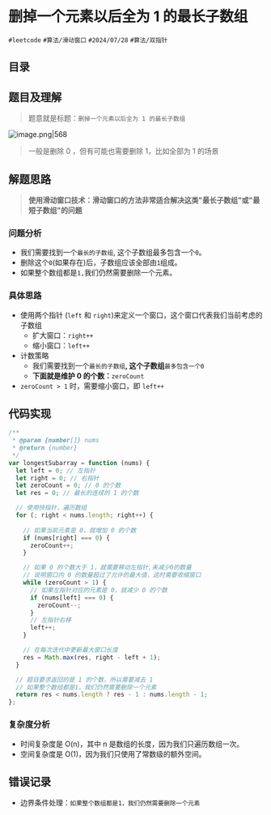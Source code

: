 
# 删掉一个元素以后全为 1 的最长子数组


`#leetcode`  `#算法/滑动窗口`  `#2024/07/28` `#算法/双指针`  


## 目录
<!-- toc -->
 ## 题目及理解 

> 题意就是标题：`删掉一个元素以后全为 1 的最长子数组`

![image.png|568](https://832-1310531898.cos.ap-beijing.myqcloud.com/f25f1a142fcf530dcaf2a1695946b6da.png)

>  一般是删除 0 ，但有可能也需要删除  1，比如全部为 1 的场景

## 解题思路

> **使用滑动窗口技术：滑动窗口的方法非常适合解决这类"最长子数组"或"最短子数组"的问题**

### 问题分析

- 我们需要找到一个`最长的子数组`, 这个子数组最多包含一个`0`。
- 删除这个`0`(如果存在)后，子数组应该全部由`1`组成。
- 如果整个数组都是`1,`我们仍然需要删除一个元素。

### 具体思路

- 使用两个指针 (`left` 和 `right`)来定义一个窗口，这个窗口代表我们当前考虑的子数组
   - 扩大窗口：`right++`
   - 缩小窗口：`left++`
- 计数策略
   - 我们需要找到一个`最长的子数组`**, 这个子数组**`最多包含一个0`
   - **下面就是维护 0 的个数：**`zeroCount`
- `zeroCount > 1` 时，需要缩小窗口，即 `left++ `


## 代码实现
```javascript
/**
 * @param {number[]} nums
 * @return {number}
 */
var longestSubarray = function (nums) {
  let left = 0; // 左指针
  let right = 0; // 右指针
  let zeroCount = 0; // 0 的个数
  let res = 0; // 最长的连续的 1 的个数

  // 使用快指针，遍历数组
  for (; right < nums.length; right++) {
    
    // 如果当前元素是 0，就增加 0 的个数
    if (nums[right] === 0) {
      zeroCount++;
    }

    // 如果 0 的个数大于 1，就需要移动左指针,来减少0的数量
    // 说明窗口内 0 的数量超过了允许的最大值，这时需要收缩窗口
    while (zeroCount > 1) {
      // 如果左指针对应的元素是 0，就减少 0 的个数
      if (nums[left] === 0) {
        zeroCount--;
      }
      // 左指针右移
      left++;
    }

    // 在每次迭代中更新最大窗口长度
    res = Math.max(res, right - left + 1);
  }

  // 题目要求返回的是 1 的个数，所以需要减去 1
  // 如果整个数组都是1，我们仍然需要删除一个元素
  return res < nums.length ? res - 1 : nums.length - 1;
};

```

### 复杂度分析

- 时间复杂度是 O(n)，其中 n 是数组的长度，因为我们只遍历数组一次。
- 空间复杂度是 O(1)，因为我们只使用了常数级的额外空间。

## 错误记录

- 边界条件处理：`如果整个数组都是1，我们仍然需要删除一个元素` 

